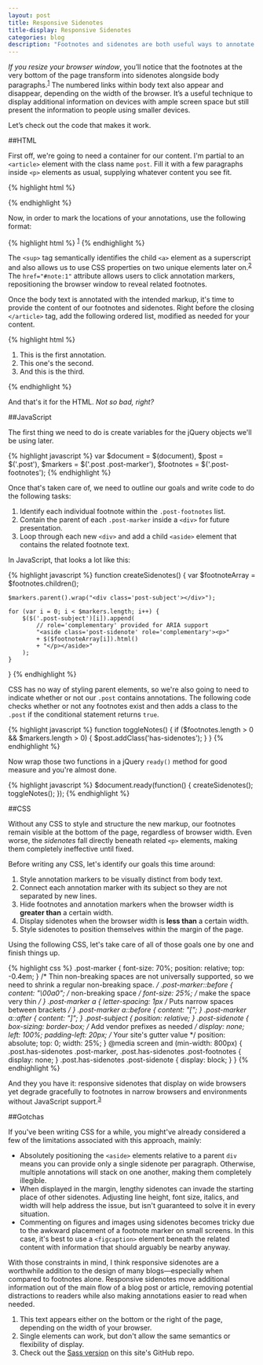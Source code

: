 ```yaml
---
layout: post
title: Responsive Sidenotes
title-display: Responsive Sidenotes
categories: blog
description: "Footnotes and sidenotes are both useful ways to annotate online blog posts and articles. With the help of responsive design, it's now possible to use both approaches at the same time."
---
```


<i class="c-smallcaps">If you resize your browser window</i>, you’ll notice that the footnotes at the very bottom of the page transform into sidenotes alongside body paragraphs.<sup class="post-marker"><a href="#note:1">1</a></sup> The numbered links within body text also appear and disappear, depending on the width of the browser. It’s a useful technique to display additional information on devices with ample screen space but still present the information to people using smaller devices.

Let’s check out the code that makes it work.


##HTML

First off, we're going to need a container for our content. I'm partial to an `<article>` element with the class name `post`. Fill it with a few paragraphs inside `<p>` elements as usual, supplying whatever content you see fit.

{% highlight html %}
<article class="post">
  <p><!-- paragraph text--></p>
  <p><!-- some more text--></p>
  <p><!-- yet even more text--></p>
</article>
{% endhighlight %}

Now, in order to mark the locations of your annotations, use the following format:

{% highlight html %}
<sup class="post-marker"><a href="#note:1">1</a></sup>
{% endhighlight %}

The `<sup>` tag semantically identifies the child `<a>` element as a superscript and also allows us to use <abbr>CSS</abbr> properties on two unique elements later on.<sup class="post-marker"><a href="#note:2">2</a></sup> The `href="#note:1"` attribute allows users to click annotation markers, repositioning the browser window to reveal related footnotes.

Once the body text is annotated with the intended markup, it's time to provide the content of our footnotes and sidenotes. Right before the closing `</article>` tag, add the following ordered list, modified as needed for your content.

{% highlight html %}
<ol class="post-footnotes">
  <li id="note:1">This is the first annotation.</li>
  <li id="note:2">This one's the second.</li>
  <li id="note:3">And this is the third.</li>
</ol>
{% endhighlight %}

And that's it for the <abbr>HTML</abbr>. *Not so bad, right?*


##JavaScript

The first thing we need to do is create variables for the jQuery objects we'll be using later.

{% highlight javascript %}
var $document = $(document),
    $post = $('.post'),
    $markers = $('.post .post-marker'),
    $footnotes = $('.post-footnotes');
{% endhighlight %}

Once that's taken care of, we need to outline our goals and write code to do the following tasks:

1. Identify each individual footnote within the `.post-footnotes` list.
2. Contain the parent of each `.post-marker` inside a `<div>` for future presentation.
3. Loop through each new `<div>` and add a child `<aside>` element that contains the related footnote text.

In JavaScript, that looks a lot like this:

{% highlight javascript %}
function createSidenotes() {
    var $footnoteArray = $footnotes.children();

    $markers.parent().wrap("<div class='post-subject'></div>");

    for (var i = 0; i < $markers.length; i++) {
        $($('.post-subject')[i]).append(
            // role='complementary' provided for ARIA support
            "<aside class='post-sidenote' role='complementary'><p>"
            + $($footnoteArray[i]).html()
            + "</p></aside>"
        );
    }
}
{% endhighlight %}

<abbr>CSS</abbr> has no way of styling parent elements, so we're also going to need to indicate whether or not our `.post` contains annotations. The following code checks whether or not any footnotes exist and then adds a class to the `.post` if the conditional statement returns `true`.

{% highlight javascript %}
function toggleNotes() {
    if ($footnotes.length > 0 && $markers.length > 0) {
        $post.addClass('has-sidenotes');
    }
}
{% endhighlight %}

Now wrap those two functions in a jQuery `ready()` method for good measure and you're almost done.

{% highlight javascript %}
$document.ready(function() {
    createSidenotes();
    toggleNotes();
});
{% endhighlight %}


##CSS

Without any <abbr>CSS</abbr> to style and structure the new markup, our footnotes remain visible at the bottom of the page, regardless of browser width. Even worse, the *sidenotes* fall directly beneath related `<p>` elements, making them completely ineffective until fixed.

Before writing any <abbr>CSS</abbr>, let's identify our goals this time around:

1. Style annotation markers to be visually distinct from body text.
2. Connect each annotation marker with its subject so they are not separated by new lines.
3. Hide footnotes and annotation markers when the browser width is **greater than** a certain width.
4. Display sidenotes when the browser width is **less than** a certain width.
5. Style sidenotes to position themselves within the margin of the page.

Using the following <abbr>CSS</abbr>, let's take care of all of those goals one by one and finish things up.

{% highlight css %}
.post-marker {
  font-size: 70%;
  position: relative;
  top: -0.4em;
}
/* Thin non-breaking spaces are not universally supported,
   so we need to shrink a regular non-breaking space. */
.post-marker::before {
  content: "\00a0"; /* non-breaking space */
  font-size: 25%; /* make the space very thin */
}
.post-marker a {
  letter-spacing: 1px /* Puts narrow spaces between brackets */
}
.post-marker a::before {
  content: "[";
}
.post-marker a::after {
  content: "]";
}
.post-subject {
  position: relative;
}
.post-sidenote {
  box-sizing: border-box; /* Add vendor prefixes as needed */
  display: none;
  left: 100%;
  padding-left: 20px; /* Your site's gutter value */
  position: absolute;
  top: 0;
  width: 25%;
}
@media screen and (min-width: 800px) {
  .post.has-sidenotes .post-marker,
  .post.has-sidenotes .post-footnotes {
    display: none;
  }
  .post.has-sidenotes .post-sidenote {
    display: block;
  }
}
{% endhighlight %}

And they you have it: responsive sidenotes that display on wide browsers yet degrade gracefully to footnotes in narrow browsers and environments without JavaScript support.<sup class="post-marker"><a href="#note:3">3</a></sup>

##Gotchas

If you've been writing <abbr>CSS</abbr> for a while, you might've already considered a few of the limitations associated with this approach, mainly:

* Absolutely positioning the `<aside>` elements relative to a parent `div` means you can provide only a single sidenote per paragraph. Otherwise, multiple annotations will stack on one another, making them completely illegible.
* When displayed in the margin, lengthy sidenotes can invade the starting place of other sidenotes. Adjusting line height, font size, italics, and width will help address the issue, but isn't guaranteed to solve it in every situation.
* Commenting on figures and images using sidenotes becomes tricky due to the awkward placement of a footnote marker on small screens. In this case, it's best to use a `<figcaption>` element beneath the related content with information that should arguably be nearby anyway.

With those constraints in mind, I think responsive sidenotes are a worthwhile addition to the design of many blogs—especially when compared to footnotes alone. Responsive sidenotes move additional information out of the main flow of a blog post or article, removing potential distractions to readers while also making annotations easier to read when needed.

<ol class="post-footnotes">
  <li id="note:1">This text appears either on the bottom or the right of the page, depending on the width of your browser.</li>
	<li id="note:2">Single elements can work, but don't allow the same semantics or flexibility of display.</li>
  <li id="note:3">Check out the <a href="https://github.com/johndjameson/johndjameson.com/blob/master/sass/modules/_post.sass">Sass version</a> on this site's GitHub repo. </li>
</ol>